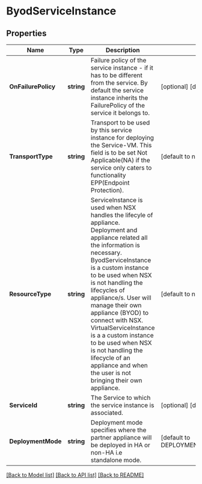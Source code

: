 # ByodServiceInstance

## Properties
Name | Type | Description | Notes
------------ | ------------- | ------------- | -------------
**OnFailurePolicy** | **string** | Failure policy of the service instance - if it has to be different from the service. By default the service instance inherits the FailurePolicy of the service it belongs to. | [optional] [default to null]
**TransportType** | **string** | Transport to be used by this service instance for deploying the Service-VM. This field is to be set Not Applicable(NA) if the service only caters to functionality EPP(Endpoint Protection). | [default to null]
**ResourceType** | **string** | ServiceInstance is used when NSX handles the lifecyle of   appliance. Deployment and appliance related all the information is necessary. ByodServiceInstance is a custom instance to be used when NSX is not handling   the lifecycles of appliance/s. User will manage their own appliance (BYOD)   to connect with NSX. VirtualServiceInstance is a a custom instance to be used when NSX is not   handling the lifecycle of an appliance and when the user is not bringing   their own appliance.  | [default to null]
**ServiceId** | **string** | The Service to which the service instance is associated. | [optional] [default to null]
**DeploymentMode** | **string** | Deployment mode specifies where the partner appliance will be deployed in HA or non-HA i.e standalone mode. | [default to DEPLOYMENT_MODE.ACTIVE_STANDBY]

[[Back to Model list]](../README.md#documentation-for-models) [[Back to API list]](../README.md#documentation-for-api-endpoints) [[Back to README]](../README.md)

